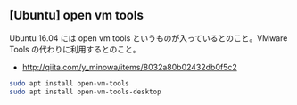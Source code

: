 ## [Ubuntu] open vm tools

Ubuntu 16.04 には open vm tools というものが入っているとのこと。VMware Tools の代わりに利用するとのこと。

* http://qiita.com/y_minowa/items/8032a80b02432db0f5c2



```sh
sudo apt install open-vm-tools
sudo apt install open-vm-tools-desktop
```


